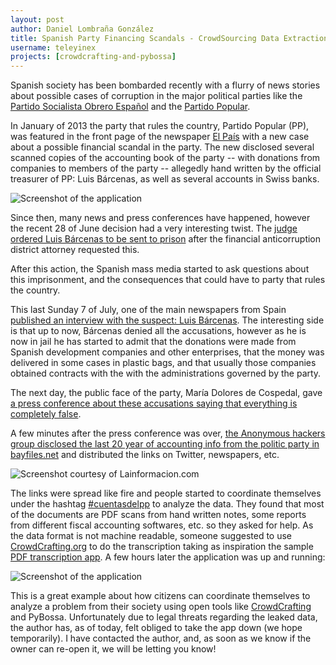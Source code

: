 ```yaml
---
layout: post
author: Daniel Lombraña González
title: Spanish Party Financing Scandals - CrowdSourcing Data Extraction with CrowdCrafting
username: teleyinex
projects: [crowdcrafting-and-pybossa]
---
```


Spanish society has been bombarded recently with a flurry of news stories about possible cases of corruption in the major political parties like the [Partido Socialista Obrero Español](http://www.elmundo.es/elmundo/2013/07/02/andalucia/1372764547.html) and the [Partido Popular](http://politica.elpais.com/politica/2013/07/11/actualidad/1373542957_537498.html).

In January of 2013 the party that rules the country, Partido Popular (PP), was featured in the front page of the newspaper [El País](http://politica.elpais.com/politica/2013/01/30/actualidad/1359583204_085918.html) with a new case about a possible financial scandal in the party. The new disclosed several scanned copies of the accounting book of the party -- with donations from companies to members of the party -- allegedly hand written by the official treasurer of PP: Luis Bárcenas, as well as several accounts in Swiss banks.

![Screenshot of the application](http://i.imgur.com/7lv6Mjw.png)

Since then, many news and press conferences have happened, however the recent 28 of June decision had a very interesting twist. The [judge ordered Luis Bárcenas to be sent to prison](http://www.elmundo.es/elmundo/2013/06/27/espana/1372330113.html) after the financial anticorruption district attorney requested this.

After this action, the Spanish mass media started to ask questions about this imprisonment, and the consequences that could have to party that rules the country. 

This last Sunday 7 of July, one of the main newspapers from Spain [published an interview with the suspect: Luis Bárcenas](http://www.elmundo.es/elmundo/2013/07/07/espana/1373186360.html). The interesting side is that up to now, Bárcenas denied all the accusations, however as he is now in jail he has started to admit that the donations were made from Spanish development companies and other enterprises, that the money was delivered in some cases in plastic bags, and that usually those companies obtained contracts with the with the administrations governed by the party. 

The next day, the public face of the party, María Dolores de Cospedal, gave [a press conference about these accusations saying that everything is completely false](http://politica.elpais.com/politica/2013/07/08/actualidad/1373269187_324066.html). 

A few minutes after the press conference was over, [the Anonymous hackers group disclosed the last 20 year of accounting info from the politic party in bayfiles.net](http://www.eldiario.es/politica/Anonymous-filtra-cuentas-Partido-Popular_0_151535327.html) and distributed the links on Twitter, newspapers, etc. 

![Screenshot courtesy of Lainformacion.com](http://images.lainformacion.com/cms/anonymous-publica-las-cuentas-del-partido-popular/2013_7_8_HzMQI0BrlpxBRTPyBJPom1-d85e8a83579bec67db0c71db28a306bd-1373300234-77.jpg?width=645&height=645&type=flat&id=HzMQI0BrlpxBRTPyBJPom1&time=1373300238&project=lainformacion)

The links were spread like fire and people started to coordinate themselves under the hashtag [#cuentasdelpp](https://twitter.com/search?q=CuentasDelPP) to analyze the data. They found that most of the documents are PDF scans from hand written notes, some reports from different fiscal accounting softwares, etc. so they asked for help. As the data format is not machine readable, someone suggested to use [CrowdCrafting.org][cc] to do the transcription taking as inspiration the sample [PDF transcription app](http://crowdcrafting.org/app/pdftranscribe). A few hours later the application was up and running:

![Screenshot of the application](http://i.imgur.com/7lv6Mjw.png)

[cc]: http://crowdcrafting.org

This is  a great example about how citizens can coordinate themselves to analyze a problem from their society using open tools like [CrowdCrafting][cc] and PyBossa. Unfortunately due to legal threats regarding the leaked data, the author has, as of today, felt obliged to take the app down (we hope temporarily). I have contacted the author, and, as soon as we know if the owner can re-open it, we will be letting you know!

